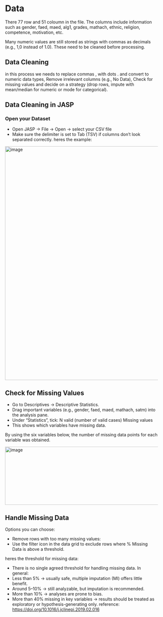 # Data
There 77 row and 51 coloumn in the file. 
The columns include information such as gender, faed, maed, alg1, grades, mathach, ethnic, religion, competence, motivation, etc.

Many numeric values are still stored as strings with commas as decimals (e.g., 1,0 instead of 1.0). These need to be cleaned before processing.

## Data Cleaning
in this process we needs to replace commas , with dots . and convert to numeric data types, Remove irrelevant columns (e.g., No Data), Check for missing values and decide on a strategy (drop rows, impute with mean/median for numeric or mode for categorical).

## Data Cleaning in JASP

### Open your Dataset
- Open JASP → File → Open → select your CSV file
- Make sure the delimiter is set to Tab (TSV) if columns don’t look separated correctly.
heres the example:

<img width="1366" height="768" alt="image" src="https://github.com/user-attachments/assets/6ddc5324-78fd-4ffc-86d6-a00bcc829faa" />

## Check for Missing Values
- Go to Descriptives → Descriptive Statistics.
- Drag important variables (e.g., gender, faed, maed, mathach, satm) into the analysis pane.
- Under “Statistics”, tick:
    N valid (number of valid cases)
    Missing values
- This shows which variables have missing data.

By using the six variables below, the number of missing data points for each variable was obtained.

  <img width="576" height="191" alt="image" src="https://github.com/user-attachments/assets/e1f3d583-5a48-47eb-aff5-3a2f4ce1a4ea" />

## Handle Missing Data
Options you can choose:
- Remove rows with too many missing values:
- Use the filter icon in the data grid to exclude rows where % Missing Data is above a threshold.

heres the threshold for missing data:
- There is no single agreed threshold for handling missing data. In general:
- Less than 5% → usually safe, multiple imputation (MI) offers little benefit.
- Around 5–10% → still analyzable, but imputation is recommended.
- More than 10% → analyses are prone to bias.
- More than 40% missing in key variables → results should be treated as exploratory or hypothesis-generating only.
reference: https://doi.org/10.1016/j.jclinepi.2019.02.016 
